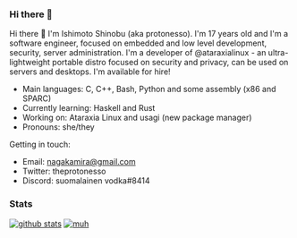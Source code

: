 ### Hi there 👋

Hi there 👋 I'm Ishimoto Shinobu (aka protonesso). I'm 17 years old and I'm a software engineer, focused on embedded and low level development, security, server administration.
I'm a developer of @ataraxialinux - an ultra-lightweight portable distro focused on security and privacy, can be used on servers and desktops. I'm available for hire!

 * Main languages: C, C++, Bash, Python and some assembly (x86 and SPARC)
 * Currently learning: Haskell and Rust
 * Working on: Ataraxia Linux and usagi (new package manager)
 * Pronouns: she/they

Getting in touch:
 * Email: nagakamira@gmail.com
 * Twitter: theprotonesso
 * Discord: suomalainen vodka#8414

### Stats
[![github stats](https://github-readme-stats.vercel.app/api?username=protonesso)](https://github.com/anuraghazra/github-readme-stats)
[![muh](https://github-readme-stats.vercel.app/api/top-langs/?username=protonesso&langs_count=8)](https://github.com/anuraghazra/github-readme-stats)
